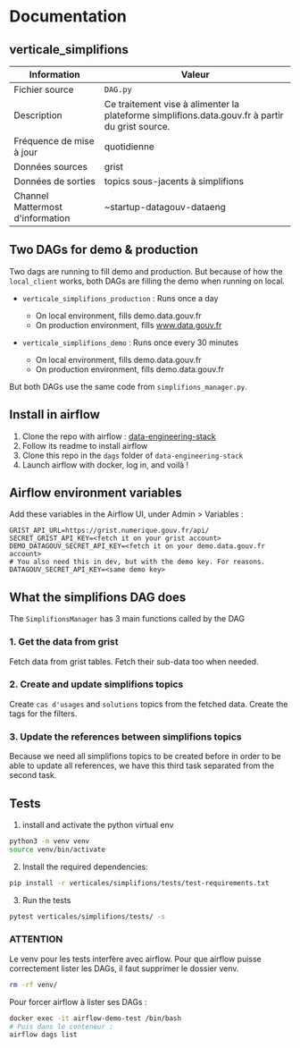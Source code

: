 
# Documentation

## verticale_simplifions

| Information | Valeur |
| -------- | -------- |
| Fichier source     | `DAG.py`     |
| Description | Ce traitement vise à alimenter la plateforme simplifions.data.gouv.fr à partir du grist source. |
| Fréquence de mise à jour | quotidienne |
| Données sources | grist |
| Données de sorties | topics sous-jacents à simplifions |
| Channel Mattermost d'information | ~startup-datagouv-dataeng |

## Two DAGs for demo & production

Two dags are running to fill demo and production.
But because of how the `local_client` works, both DAGs are filling the demo when running on local.

- `verticale_simplifions_production` : Runs once a day
  - On local environment, fills demo.data.gouv.fr
  - On production environment, fills www.data.gouv.fr

- `verticale_simplifions_demo` : Runs once every 30 minutes
  - On local environment, fills demo.data.gouv.fr
  - On production environment, fills demo.data.gouv.fr

But both DAGs use the same code from `simplifions_manager.py`.

## Install in airflow

1. Clone the repo with airflow : [data-engineering-stack](https://github.com/datagouv/data-engineering-stack)
2. Follow its readme to install airflow
3. Clone this repo in the `dags` folder of `data-engineering-stack`
4. Launch airflow with docker, log in, and voilà !

## Airflow environment variables

Add these variables in the Airflow UI, under Admin > Variables :

```
GRIST_API_URL=https://grist.numerique.gouv.fr/api/
SECRET_GRIST_API_KEY=<fetch it on your grist account>
DEMO_DATAGOUV_SECRET_API_KEY=<fetch it on your demo.data.gouv.fr account>
# You also need this in dev, but with the demo key. For reasons.
DATAGOUV_SECRET_API_KEY=<same demo key>
```


## What the simplifions DAG does

The `SimplifionsManager` has 3 main functions called by the DAG

### 1. Get the data from grist

Fetch data from grist tables.
Fetch their sub-data too when needed.

### 2. Create and update simplifions topics

Create `cas d'usages` and `solutions` topics from the fetched data.
Create the tags for the filters.

### 3. Update the references between simplifions topics

Because we need all simplifions topics to be created before in order to be able to update all references, we have this third task separated from the second task.

## Tests

1. install and activate the python virtual env

```bash
python3 -m venv venv
source venv/bin/activate
```

2. Install the required dependencies:

```bash
pip install -r verticales/simplifions/tests/test-requirements.txt
```

3. Run the tests

```bash
pytest verticales/simplifions/tests/ -s
```

### ATTENTION

Le venv pour les tests interfère avec airflow. Pour que airflow puisse correctement lister les DAGs, il faut supprimer le dossier venv.

```bash
rm -rf venv/
```

Pour forcer airflow à lister ses DAGs : 

```bash
docker exec -it airflow-demo-test /bin/bash
# Puis dans le conteneur :
airflow dags list
```